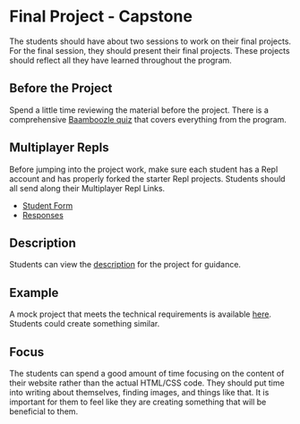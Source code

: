# Final Project - Capstone
The students should have about two sessions to work on their final projects. For the final session, they should present their final projects. These projects should reflect all they have learned throughout the program.

## Before the Project
Spend a little time reviewing the material before the project. There is a comprehensive [Baamboozle quiz](https://www.baamboozle.com/game/518844) that covers everything from the program.

## Multiplayer Repls
Before jumping into the project work, make sure each student has a Repl account and has properly forked the starter Repl projects. Students should all send along their Multiplayer Repl Links.

- [Student Form](https://forms.gle/rH62KaA7tSeSuDnQ7)
- [Responses](https://docs.google.com/spreadsheets/d/1k1gBrOYVu2J2e4mpx9HHW1TBRpGJ9-hlQFIVdskoINQ/edit?usp=sharing)

## Description
Students can view the [description](StudentDesc.md) for the project for guidance.

## Example
A mock project that meets the technical requirements is available [here](https://bgcneocapstoneexample.josephmaxwell.repl.co/). Students could create something similar.

## Focus
The students can spend a good amount of time focusing on the content of their website rather than the actual HTML/CSS code. They should put time into writing about themselves, finding images, and things like that. It is important for them to feel like they are creating something that will be beneficial to them.